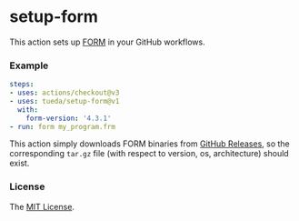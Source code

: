 # setup-form

This action sets up [FORM](https://github.com/vermaseren/form) in your GitHub
workflows.

### Example

```yaml
steps:
- uses: actions/checkout@v3
- uses: tueda/setup-form@v1
  with:
    form-version: '4.3.1'
- run: form my_program.frm
```

This action simply downloads FORM binaries from
[GitHub Releases](https://github.com/vermaseren/form/releases),
so the corresponding `tar.gz` file (with respect to version, os, architecture)
should exist.

### License

The [MIT License](LICENSE).
